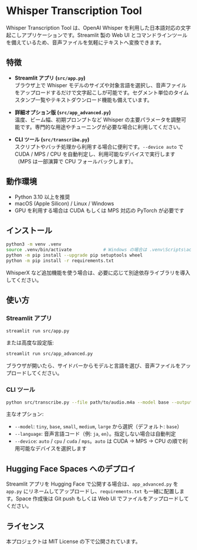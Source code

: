 # Whisper Transcription Tool

Whisper Transcription Tool は、OpenAI Whisper を利用した日本語対応の文字起こしアプリケーションです。Streamlit 製の Web UI とコマンドラインツールを備えているため、音声ファイルを気軽にテキストへ変換できます。

## 特徴

- **Streamlit アプリ (`src/app.py`)**  
  ブラウザ上で Whisper モデルのサイズや対象言語を選択し、音声ファイルをアップロードするだけで文字起こしが可能です。セグメント単位のタイムスタンプ一覧やテキストダウンロード機能も備えています。

- **詳細オプション版 (`src/app_advanced.py`)**  
  温度、ビーム幅、初期プロンプトなど Whisper の主要パラメータを調整可能です。専門的な用途やチューニングが必要な場合に利用してください。

- **CLI ツール (`src/transcribe.py`)**  
  スクリプトやバッチ処理から利用する場合に便利です。`--device auto` で CUDA / MPS / CPU を自動判定し、利用可能なデバイスで実行します（MPS は一部演算で CPU フォールバックします）。

## 動作環境

- Python 3.10 以上を推奨
- macOS (Apple Silicon) / Linux / Windows
- GPU を利用する場合は CUDA もしくは MPS 対応の PyTorch が必要です

## インストール

```bash
python3 -m venv .venv
source .venv/bin/activate            # Windows の場合は .venv\Scripts\activate
python -m pip install --upgrade pip setuptools wheel
python -m pip install -r requirements.txt
```

WhisperX など追加機能を使う場合は、必要に応じて別途依存ライブラリを導入してください。

## 使い方

### Streamlit アプリ

```bash
streamlit run src/app.py
```

または高度な設定版:

```bash
streamlit run src/app_advanced.py
```

ブラウザが開いたら、サイドバーからモデルと言語を選び、音声ファイルをアップロードしてください。

### CLI ツール

```bash
python src/transcribe.py --file path/to/audio.m4a --model base --output result.txt
```

主なオプション:

- `--model`: `tiny`, `base`, `small`, `medium`, `large` から選択（デフォルト: `base`）
- `--language`: 音声言語コード（例: `ja`, `en`）。指定しない場合は自動判定
- `--device`: `auto` / `cpu` / `cuda` / `mps`。`auto` は CUDA → MPS → CPU の順で利用可能なデバイスを選択します

## Hugging Face Spaces へのデプロイ

Streamlit アプリを Hugging Face で公開する場合は、`app_advanced.py` を `app.py` にリネームしてアップロードし、`requirements.txt` も一緒に配置します。Space 作成後は Git push もしくは Web UI でファイルをアップロードしてください。

## ライセンス

本プロジェクトは MIT License の下で公開されています。
